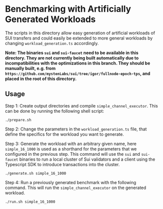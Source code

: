 # Benchmarking with Artificially Generated Workloads

The scripts in this directory allow easy generation of artificial workloads of
SUI transfers and could easily be extended to more general workloads by changing
`workload_generation.ts` accordingly.

**Note: The binaries `sui` and `sui-faucet` need to be available in this
directory. They are not currently being built automatically due to
incompatibilities with the optimizations in this branch. They should be manually
built, e.g. from
`https://github.com/mystenLabs/sui/tree/igor/fullnode-epoch-tps`, and placed in
the root of this directory.**

## Usage

Step 1: Create output directories and compile `simple_channel_executor`. This
can be done by running the following shell script:

`./prepare.sh`

Step 2: Change the parameters in the `workload_generation.ts` file, that define
the specifics for the workload you want to generate.

Step 3: Generate the workload with an arbitrary given name, here
`simple_16_1000` is used as a shorthand for the parameters that we configured in
the previous step. This command will use the `sui` and `sui-faucet` binaries to
run a local cluster of Sui validators and a client using the Typescript SDK to
introduce transactions into the cluster.

`./generate.sh simple_16_1000`

Step 4: Run a previously generated benchmark with the following command. This
will run the `simple_channel_executor` on the generated workload.

`./run.sh simple_16_1000`
